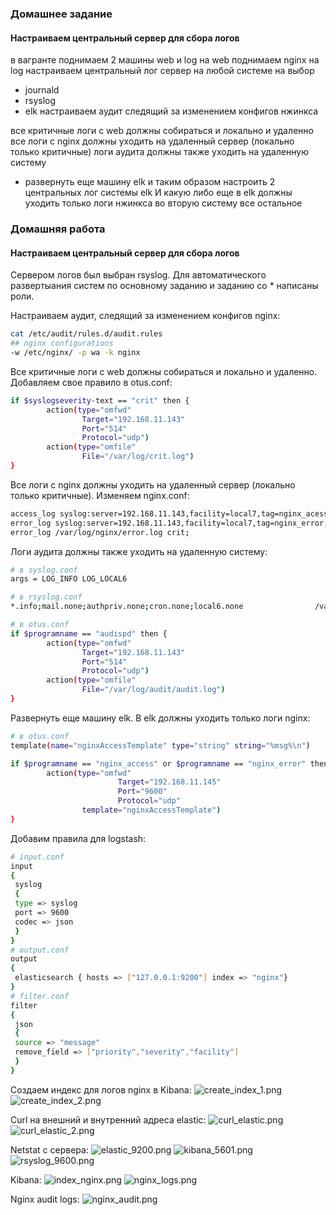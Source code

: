### Домашнее задание
#### Настраиваем центральный сервер для сбора логов

в вагранте поднимаем 2 машины web и log
на web поднимаем nginx
на log настраиваем центральный лог сервер на любой системе на выбор
- journald
- rsyslog
- elk
настраиваем аудит следящий за изменением конфигов нжинкса

все критичные логи с web должны собираться и локально и удаленно
все логи с nginx должны уходить на удаленный сервер (локально только критичные)
логи аудита должны также уходить на удаленную систему

* развернуть еще машину elk
и таким образом настроить 2 центральных лог системы elk И какую либо еще
в elk должны уходить только логи нжинкса
во вторую систему все остальное

### Домашняя работа
#### Настраиваем центральный сервер для сбора логов

  Сервером логов был выбран rsyslog. Для автоматического развертыания систем по основному заданию и заданию со * написаны роли.

Настраиваем аудит, следящий за изменением конфигов nginx:
```bash
cat /etc/audit/rules.d/audit.rules
## nginx configurations
-w /etc/nginx/ -p wa -k nginx
```

Все критичные логи с web должны собираться и локально и удаленно. Добавляем свое правило в otus.conf:
```bash
if $syslogseverity-text == "crit" then {
        action(type="omfwd"
                Target="192.168.11.143"
                Port="514"
                Protocol="udp")
		action(type="omfile"
                File="/var/log/crit.log")
}
```

Все логи с nginx должны уходить на удаленный сервер (локально только критичные). Изменяем nginx.conf:
```bash
access_log syslog:server=192.168.11.143,facility=local7,tag=nginx_acess,severity=info;
error_log syslog:server=192.168.11.143,facility=local7,tag=nginx_error,severity=info;
error_log /var/log/nginx/error.log crit;
```

Логи аудита должны также уходить на удаленную систему:
```bash
# в syslog.conf
args = LOG_INFO LOG_LOCAL6

# в rsyslog.conf
*.info;mail.none;authpriv.none;cron.none;local6.none                /var/log/messages

# в otus.conf
if $programname == "audispd" then {
        action(type="omfwd"
                Target="192.168.11.143"
                Port="514"
                Protocol="udp")
		action(type="omfile"
                File="/var/log/audit/audit.log")
}
```

Развернуть еще машину elk.
В elk должны уходить только логи nginx:
```bash
# в otus.conf
template(name="nginxAccessTemplate" type="string" string="%msg%\n")

if $programname == "nginx_access" or $programname == "nginx_error" then {
        action(type="omfwd"
                        Target="192.168.11.145"
                        Port="9600"
                        Protocol="udp"
                template="nginxAccessTemplate")
}
```

Добавим правила для logstash:
```bash
# input.conf
input
{
 syslog
 {
 type => syslog
 port => 9600
 codec => json
 }
}
# output.conf
output
{
 elasticsearch { hosts => ["127.0.0.1:9200"] index => "nginx"}
}
# filter.conf
filter
{
 json
 {
 source => "message"
 remove_field => ["priority","severity","facility"]
 }
}
```

Создаем индекс для логов nginx в Kibana:
![create_index_1.png](https://github.com/alexshangin/otus/blob/master/lesson14/screen/create_index_1.png)
![create_index_2.png](https://github.com/alexshangin/otus/blob/master/lesson14/screen/create_index_2.png)

Curl на внешний и внутренний адреса elastic:
![curl_elastic.png](https://github.com/alexshangin/otus/blob/master/lesson14/screen/curl_elastic.png)
![curl_elastic_2.png](https://github.com/alexshangin/otus/blob/master/lesson14/screen/curl_elastic_2.png)

Netstat c сервера:
![elastic_9200.png](https://github.com/alexshangin/otus/blob/master/lesson14/screen/elastic_9200.png)
![kibana_5601.png](https://github.com/alexshangin/otus/blob/master/lesson14/screen/kibana_5601.png)
![rsyslog_9600.png](https://github.com/alexshangin/otus/blob/master/lesson14/screen/rsyslog_9600.png)

Kibana:
![index_nginx.png](https://github.com/alexshangin/otus/blob/master/lesson14/screen/index_nginx.png)
![nginx_logs.png](https://github.com/alexshangin/otus/blob/master/lesson14/screen/nginx_logs.png)

Nginx audit logs:
![nginx_audit.png](https://github.com/alexshangin/otus/blob/master/lesson14/screen/nginx_audit.png)
